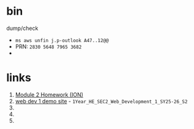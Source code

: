 # bin
dump/check
- `ms aws unfin j.p-outlook A47..12@@`
- PRN: `2830 5648 7965 3682`
- 

# links

1. [Module 2 Homework (ION)](https://docs.google.com/document/d/e/2PACX-1vQZ7rF2f_YLHevnMUim7-ei3EAPLpotWaV3DyYaupXsiZFHSNLKuFmu-COu0kkVLFgI5ZVM5KmlNBmZ/pub)
2. [web dev 1 demo site](https://halangdon.github.io/bin/webdev1/) - `1Year_HE_SEC2_Web_Development_1_SY25-26_S2`
3. 
4. 
5. 
